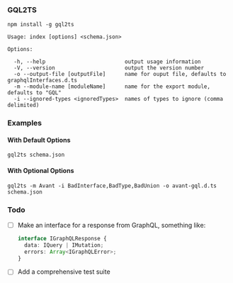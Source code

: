 ### GQL2TS

```shell
npm install -g gql2ts
```


```
Usage: index [options] <schema.json>

Options:

  -h, --help                         output usage information
  -V, --version                      output the version number
  -o --output-file [outputFile]      name for ouput file, defaults to graphqlInterfaces.d.ts
  -m --module-name [moduleName]      name for the export module, defaults to "GQL"
  -i --ignored-types <ignoredTypes>  names of types to ignore (comma delimited)
```

### Examples

#### With Default Options
```shell
gql2ts schema.json
```


#### With Optional Options
```shell
gql2ts -m Avant -i BadInterface,BadType,BadUnion -o avant-gql.d.ts schema.json
```


### Todo
- [ ] Make an interface for a response from GraphQL, something like:

  ```typescript
  interface IGraphQLResponse {
    data: IQuery | IMutation;
    errors: Array<IGraphQLError>;
  }
  ```
  
- [ ] Add a comprehensive test suite
